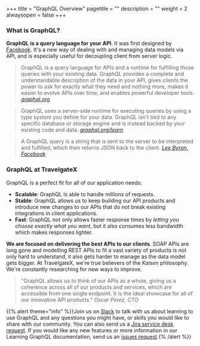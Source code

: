 +++
title = "GraphQL Overview"
pagetitle = ""
description = ""
weight = 2
alwaysopen = false
+++

### What is GraphQL?

**GraphQL is a query language for your API**. It was first designed by [Facebook](https://code.facebook.com/posts/1691455094417024/graphql-a-data-query-language/?utm_source=docs.travelgatex.com). It's a new way of dealing with and managing data models via API, and is especially useful for decoupling client from server logic.

>GraphQL is a query language for APIs and a runtime for fulfilling those queries with your existing data. GraphQL provides a complete and understandable description of the data in your API, gives clients the power to ask for exactly what they need and nothing more, makes it easier to evolve APIs over time, and enables powerful developer tools. <cite>[graphql.org](http://graphql.org/?utm_source=docs.travelgatex.com)</cite>

>GraphQL uses a server-side runtime for executing queries by using a type system you define for your data. GraphQL isn't tied to any specific database or storage engine and is instead backed by your existing code and data. <cite>[graphql.org/learn](http://graphql.org/learn?utm_source=docs.travelgatex.com)</cite>

>A GraphQL query is a string that is sent to the server to be interpreted and fulfilled, which then returns JSON back to the client. <cite>[Lee Byron, Facebook](https://code.facebook.com/posts/1691455094417024/graphql-a-data-query-language/?utm_source=docs.travelgatex.com)</cite>

### GraphQL at TravelgateX

GraphQL is a perfect fit for all of our application needs:

- **Scalable**: GraphQL is able to handle millions of requests.
- **Stable**: GraphQL allows us to keep building our API products and introduce new changes to our APIs that do not break existing integrations in client applications.
- **Fast**: GraphQL not only allows faster response times by *letting you choose exactly what you want*, but it also consumes less bandwidth which makes responses lighter.
 
**We are focused on delivering the best APIs to our clients**. SOAP APIs are long gone and modelling REST APIs to fit a vast variety of products is not only hard to understand, it also gets harder to manage as the data model gets bigger. At TravelgateX, we're true believers of the *Kaisen* philosophy. We're constantly researching for new ways to improve.

>"GraphQL allows us to think of our APIs as a whole, giving us a coherence across all of our products and services, which are accessible from one single endpoint. It is the ideal showcase for all of our innovative API products."
><cite>Oscar Perez, CTO</cite>

{{% alert theme="info" %}}Join us on [Slack](https://slack.travelgatex.com/) to talk with us about learning to use GraphQL and any questions you might have, or skills you would like to share with our community. You can also send us a [Jira service desk request](https://xmltravelgate.atlassian.net/servicedesk/customer/portal/7). If you would like any new features or more information in our Learning GraphQL documentation, send us an [issues request](https://github.com/travelgateX/Issue-tracker).{% /alert %}}

